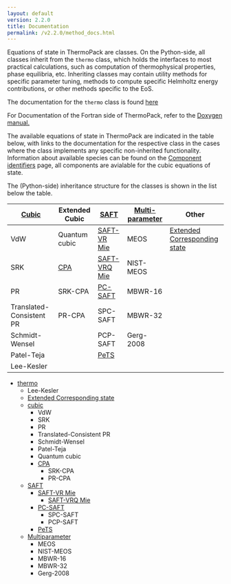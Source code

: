 ```yaml
---
layout: default
version: 2.2.0
title: Documentation
permalink: /v2.2.0/method_docs.html
---
```


Equations of state in ThermoPack are classes. On the Python-side, all classes inherit from the `thermo` class, which holds
the interfaces to most practical calculations, such as computation of thermophysical properties, 
phase equilibria, etc. Inheriting classes may contain utility methods for specific parameter tuning,
methods to compute specific Helmholtz energy contributions, or other methods specific to the EoS.

The documentation for the `thermo` class is found [here](thermo_methods.html)

For Documentation of the Fortran side of ThermoPack, refer to the [Doxygen manual.](Doxymanual.pdf)

The available equations of state in ThermoPack are indicated in the table below, with links to the
documentation for the respective class in the cases where the class implements any specific non-inherited functionality.
Information about available species can be found on the [Component identifiers](component-name-mapping.html) page, 
all components are avialable for the cubic equations of state.

The (Python-side) inheritance structure for the classes is shown in the list below the table.

| [Cubic](cubic_methods.md) | Extended Cubic          | [SAFT](saft_methods.html)               | [Multi- parameter](multiparam_methods.html) | Other                                                |
|---------------------------|-------------------------|-----------------------------------------|---------------------------------------------|------------------------------------------------------|
| VdW                       | Quantum cubic           | [SAFT-VR Mie](saftvrmie_methods.html)   | MEOS                                        | [Extended Corresponding state](ext_csp_methods.html) |
| SRK                       | [CPA](cpa_methods.html) | [SAFT-VRQ Mie](saftvrqmie_methods.html) | NIST-MEOS                                   |                                                      |
| PR                        | SRK-CPA                 | [PC-SAFT](pcsaft_methods.html)          | MBWR-16                                     |                                                      |
| Translated- Consistent PR | PR-CPA                  | SPC-SAFT                                | MBWR-32                                     |                                                      |
| Schmidt- Wensel           |                         | PCP-SAFT                                | Gerg-2008                                   |                                                      |
| Patel-Teja                |                         | [PeTS](pets_methods.html)               |                                             |                                                      |
| Lee-Kesler                |                         |                                         |                                             |                                                      |

* [thermo](thermo_methods.html)
  * Lee-Kesler 
  * [Extended Corresponding state](ext_csp_methods.html)
  * [cubic](cubic_methods.html)
    * VdW
    * SRK
    * PR 
    * Translated-Consistent PR
    * Schmidt-Wensel 
    * Patel-Teja
    * Quantum cubic
    * [CPA](cpa_methods.html)
      * SRK-CPA 
      * PR-CPA
  * [SAFT](saft_methods.html) 
    * [SAFT-VR Mie](saftvrmie_methods.html) 
      * [SAFT-VRQ Mie](saftvrqmie_methods.html)
    * [PC-SAFT](pcsaft_methods.html)
      * SPC-SAFT 
      * PCP-SAFT
    * [PeTS](pets_methods.html)
  * [Multiparameter](multiparam_methods.html)
    * MEOS 
    * NIST-MEOS
    * MBWR-16 
    * MBWR-32 
    * Gerg-2008 